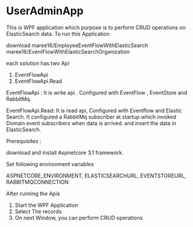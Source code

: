 # UserAdminApp
This is WPF application which purpose is to perform CRUD operations on ElasticSearch data.
To run this Application 

download 
maree16/EmployeeEventFlowWithElasticSearch
maree16/EventFlowWithElasticSearchOrganization 

each solution has two Api 
1) EventFlowApi 
2) EventFlowApi.Read 

EventFlowApi : It is write api . Configured with EventFlow , EventStore and RabbitMq.

EventFlowApi.Read: It is read api, Configured with Eventflow and Elastic Search. It configured a RabbitMq subscriber at startup.which invoked Domain event subscribers when data is arrived. and insert the data in ElasticSearch.

Prerequisites :

download and install Aspnetcore 3.1 framework.

Set following environment variables

ASPNETCORE_ENVIRONMENT, ELASTICSEARCHURL, EVENTSTOREURL, RABBITMQCONNECTION

After running the Apis
1) Start the WPF Application
2) Select The records 
3) On next Window, you can perform CRUD operations
